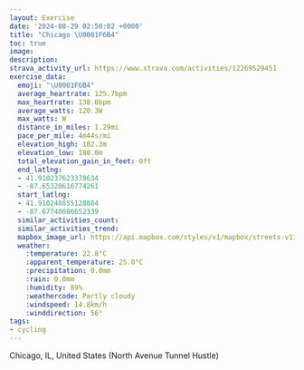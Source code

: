 ```yaml
---
layout: Exercise
date: '2024-08-29 02:50:02 +0000'
title: "Chicago \U0001F6B4"
toc: true
image:
description:
strava_activity_url: https://www.strava.com/activities/12269529451
exercise_data:
  emoji: "\U0001F6B4"
  average_heartrate: 125.7bpm
  max_heartrate: 138.0bpm
  average_watts: 120.3W
  max_watts: W
  distance_in_miles: 1.29mi
  pace_per_mile: 4m44s/mi
  elevation_high: 182.3m
  elevation_low: 180.0m
  total_elevation_gain_in_feet: 0ft
  end_latlng:
  - 41.910237623378634
  - -87.65320616774261
  start_latlng:
  - 41.910248855128884
  - -87.67740086652339
  similar_activities_count:
  similar_activities_trend:
  mapbox_image_url: https://api.mapbox.com/styles/v1/mapbox/streets-v11/static/path-5+787af2-1.0(qsx~FpecvOUep%40%3FyQI%7BF%3FiBEgNBcAEuBIwU),pin-s-s+e5b22e(-87.67593,41.91049),pin-s-f+89ae00(-87.65624999999999,41.91074000000001)/auto/800x800?access_token=pk.eyJ1Ijoiam9zaGJlY2ttYW4iLCJhIjoiY205eWR2aDd1MWZ6djJrbXc4a3M0bWZleiJ9.XiG9OWkNcZk2QzjJbxLB4A
  weather:
    :temperature: 22.8°C
    :apparent_temperature: 25.0°C
    :precipitation: 0.0mm
    :rain: 0.0mm
    :humidity: 89%
    :weathercode: Partly cloudy
    :windspeed: 14.8km/h
    :winddirection: 56°
tags:
- cycling
---
```

Chicago, IL, United States (North Avenue Tunnel Hustle)
